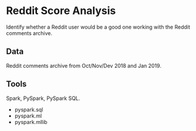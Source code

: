 # Reddit Score Analysis

Identify whether a Reddit user would be a good one working with the Reddit comments archive.

## Data

Reddit comments archive from Oct/Nov/Dev 2018 and Jan 2019.

## Tools
Spark, PySpark, PySpark SQL.

+ pyspark.sql
+ pyspark.ml
+ pyspark.mllib
